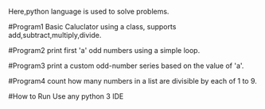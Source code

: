 Here,python language is used to solve problems.

#Program1 
Basic Caluclator using a class, supports add,subtract,multiply,divide.

#Program2
print first 'a' odd numbers using a simple loop.

#Program3
print a custom odd-number series based on the value of 'a'.

#Program4
count how many numbers in a list are divisible by each of 1 to 9.

#How to Run
Use any python 3 IDE 


